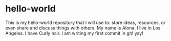 # hello-world
This is my hello-world repository that I will use to: store ideas, resources, or even share and discuss things with others.
My name is Alona, I live in Los Angeles. I have Curly hair. I am writing my first commit in git! yay!

